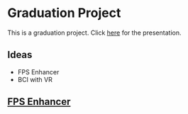 # Graduation Project
This is a graduation project. Click [here](https://tome.app/mh0386/mind-reading-meets-language-a-graduation-project-on-bci-and-nlp-cli7p4hwj2jb65x3bldnihu1o) for the presentation.

## Ideas
- FPS Enhancer
- BCI with VR

## [FPS Enhancer](https://studcu-my.sharepoint.com/:w:/g/personal/11410120200483_stud_cu_edu_eg/EVm6l_cp-a9AvO0wfisf1UABpfdGjVcQkrkbJb_4LpOzgw?e=N9q5Iv)
